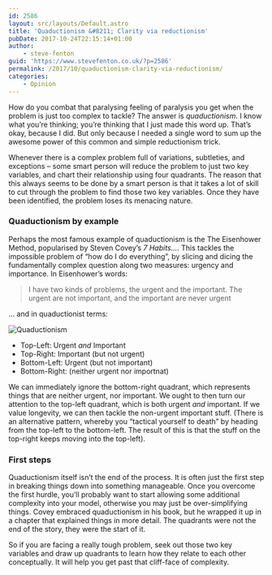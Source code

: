 ```yaml
---
id: 2586
layout: src/layouts/Default.astro
title: 'Quaductionism &#8211; Clarity via reductionism'
pubDate: 2017-10-24T22:15:14+01:00
author:
    - steve-fenton
guid: 'https://www.stevefenton.co.uk/?p=2586'
permalink: /2017/10/quaductionism-clarity-via-reductionism/
categories:
    - Opinion
---
```


How do you combat that paralysing feeling of paralysis you get when the problem is just too complex to tackle? The answer is *quaductionism*. I know what you’re thinking; you’re thinking that I just made this word up. That’s okay, because I did. But only because I needed a single word to sum up the awesome power of this common and simple reductionism trick.

Whenever there is a complex problem full of variations, subtleties, and exceptions – some smart person will reduce the problem to just two key variables, and chart their relationship using four quadrants. The reason that this always seems to be done by a smart person is that it takes a lot of skill to cut through the problem to find those two key variables. Once they have been identified, the problem loses its menacing nature.

### Quaductionism by example

Perhaps the most famous example of quaductionism is the The Eisenhower Method, popularised by Steven Covey’s *7 Habits…*. This tackles the impossible problem of “how do I do everything”, by slicing and dicing the fundamentally complex question along two measures: urgency and importance. In Eisenhower’s words:

> I have two kinds of problems, the urgent and the important. The urgent are not important, and the important are never urgent

… and in quaductionist terms:

![Quaductionism](https://www.stevefenton.co.uk/wp-content/uploads/2017/10/quaductionism-300x279.jpg)

- Top-Left: Urgent *and* Important
- Top-Right: Important (but not urgent)
- Bottom-Left: Urgent (but not important)
- Bottom-Right: (neither urgent nor importnat)

We can immediately ignore the bottom-right quadrant, which represents things that are neither urgent, nor important. We ought to then turn our attention to the top-left quadrant, which is both urgent *and* important. If we value longevity, we can then tackle the non-urgent important stuff. (There is an alternative pattern, whereby you “tactical yourself to death” by heading from the top-left to the bottom-left. The result of this is that the stuff on the top-right keeps moving into the top-left).

### First steps

Quaductionism itself isn’t the end of the process. It is often just the first step in breaking things down into something manageable. Once you overcome the first hurdle, you’ll probably want to start allowing some additional complexity into your model, otherwise you may just be over-simplifying things. Covey embraced quaductionism in his book, but he wrapped it up in a chapter that explained things in more detail. The quadrants were not the end of the story, they were the start of it.

So if you are facing a really tough problem, seek out those two key variables and draw up quadrants to learn how they relate to each other conceptually. It will help you get past that cliff-face of complexity.